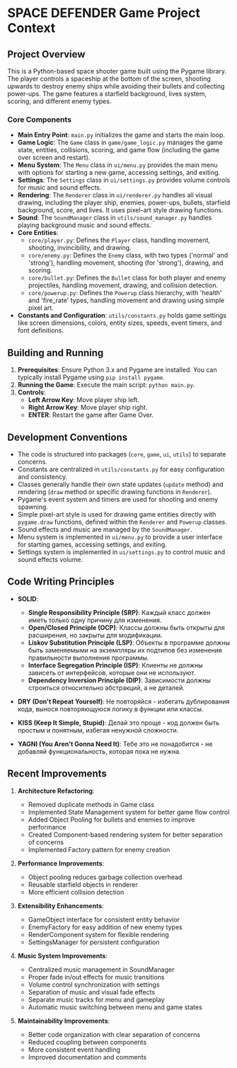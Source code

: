 # SPACE DEFENDER Game Project Context

## Project Overview

This is a Python-based space shooter game built using the Pygame library. The player controls a spaceship at the bottom of the screen, shooting upwards to destroy enemy ships while avoiding their bullets and collecting power-ups. The game features a starfield background, lives system, scoring, and different enemy types.

### Core Components

- **Main Entry Point**: `main.py` initializes the game and starts the main loop.
- **Game Logic**: The `Game` class in `game/game_logic.py` manages the game state, entities, collisions, scoring, and game flow (including the game over screen and restart).
- **Menu System**: The `Menu` class in `ui/menu.py` provides the main menu with options for starting a new game, accessing settings, and exiting.
- **Settings**: The `Settings` class in `ui/settings.py` provides volume controls for music and sound effects.
- **Rendering**: The `Renderer` class in `ui/renderer.py` handles all visual drawing, including the player ship, enemies, power-ups, bullets, starfield background, score, and lives. It uses pixel-art style drawing functions.
- **Sound**: The `SoundManager` class in `utils/sound_manager.py` handles playing background music and sound effects.
- **Core Entities**:
  - `core/player.py`: Defines the `Player` class, handling movement, shooting, invincibility, and drawing.
  - `core/enemy.py`: Defines the `Enemy` class, with two types ('normal' and 'strong'), handling movement, shooting (for 'strong'), drawing, and scoring.
  - `core/bullet.py`: Defines the `Bullet` class for both player and enemy projectiles, handling movement, drawing, and collision detection.
  - `core/powerup.py`: Defines the `Powerup` class hierarchy, with 'health' and 'fire_rate' types, handling movement and drawing using simple pixel art.
- **Constants and Configuration**: `utils/constants.py` holds game settings like screen dimensions, colors, entity sizes, speeds, event timers, and font definitions.

## Building and Running

1.  **Prerequisites**: Ensure Python 3.x and Pygame are installed. You can typically install Pygame using `pip install pygame`.
2.  **Running the Game**: Execute the main script: `python main.py`.
3.  **Controls**:
    - **Left Arrow Key**: Move player ship left.
    - **Right Arrow Key**: Move player ship right.
    - **ENTER**: Restart the game after Game Over.

## Development Conventions

- The code is structured into packages (`core`, `game`, `ui`, `utils`) to separate concerns.
- Constants are centralized in `utils/constants.py` for easy configuration and consistency.
- Classes generally handle their own state updates (`update` method) and rendering (`draw` method or specific drawing functions in `Renderer`).
- Pygame's event system and timers are used for shooting and enemy spawning.
- Simple pixel-art style is used for drawing game entities directly with `pygame.draw` functions, defined within the `Renderer` and `Powerup` classes.
- Sound effects and music are managed by the `SoundManager`.
- Menu system is implemented in `ui/menu.py` to provide a user interface for starting games, accessing settings, and exiting.
- Settings system is implemented in `ui/settings.py` to control music and sound effects volume.

## Code Writing Principles

- **SOLID**:
  - **Single Responsibility Principle (SRP)**: Каждый класс должен иметь только одну причину для изменения.
  - **Open/Closed Principle (OCP)**: Классы должны быть открыты для расширения, но закрыты для модификации.
  - **Liskov Substitution Principle (LSP)**: Объекты в программе должны быть заменяемыми на экземпляры их подтипов без изменения правильности выполнения программы.
  - **Interface Segregation Principle (ISP)**: Клиенты не должны зависеть от интерфейсов, которые они не используют.
  - **Dependency Inversion Principle (DIP)**: Зависимости должны строиться относительно абстракций, а не деталей.

- **DRY (Don't Repeat Yourself)**: Не повторяйся - избегать дублирования кода, вынося повторяющуюся логику в функции или классы.

- **KISS (Keep It Simple, Stupid)**: Делай это проще - код должен быть простым и понятным, избегая ненужной сложности.

- **YAGNI (You Aren't Gonna Need It)**: Тебе это не понадобится - не добавляй функциональность, которая пока не нужна.

## Recent Improvements

1. **Architecture Refactoring**:
   - Removed duplicate methods in Game class
   - Implemented State Management system for better game flow control
   - Added Object Pooling for bullets and enemies to improve performance
   - Created Component-based rendering system for better separation of concerns
   - Implemented Factory pattern for enemy creation

2. **Performance Improvements**:
   - Object pooling reduces garbage collection overhead
   - Reusable starfield objects in renderer
   - More efficient collision detection

3. **Extensibility Enhancements**:
   - GameObject interface for consistent entity behavior
   - EnemyFactory for easy addition of new enemy types
   - RenderComponent system for flexible rendering
   - SettingsManager for persistent configuration

4. **Music System Improvements**:
   - Centralized music management in SoundManager
   - Proper fade in/out effects for music transitions
   - Volume control synchronization with settings
   - Separation of music and visual fade effects
   - Separate music tracks for menu and gameplay
   - Automatic music switching between menu and game states

5. **Maintainability Improvements**:
   - Better code organization with clear separation of concerns
   - Reduced coupling between components
   - More consistent event handling
   - Improved documentation and comments